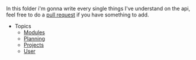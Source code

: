 In this folder i'm gonna write every single things I've understand on the api, feel free to do a [pull request](https://github.com/Waz0x/EpiWrap/pulls) if you have something to add.  
 - Topics
   - [Modules](https://github.com/Waz0x/EpiWrap/tree/master/api_explanation/module)
   - [Planning](https://github.com/Waz0x/EpiWrap/tree/master/api_explanation/planning)
   - [Projects](https://github.com/Waz0x/EpiWrap/tree/master/api_explanation/projects)
   - [User](https://github.com/Waz0x/EpiWrap/tree/master/api_explanation/user)